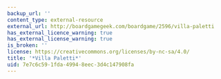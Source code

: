 ```yaml
---
backup_url: ''
content_type: external-resource
external_url: http://boardgamegeek.com/boardgame/2596/villa-paletti
has_external_licence_warning: true
has_external_license_warning: true
is_broken: ''
license: https://creativecommons.org/licenses/by-nc-sa/4.0/
title: '*Villa Paletti*'
uid: 7e7c6c59-1fda-4994-8eec-3d4c147908fa
---
```

